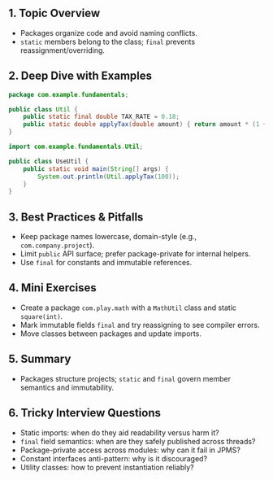 ## 1. Topic Overview

- Packages organize code and avoid naming conflicts.
- `static` members belong to the class; `final` prevents reassignment/overriding.

## 2. Deep Dive with Examples

```java
package com.example.fundamentals;

public class Util {
    public static final double TAX_RATE = 0.18;
    public static double applyTax(double amount) { return amount * (1 + TAX_RATE); }
}
```

```java
import com.example.fundamentals.Util;

public class UseUtil {
    public static void main(String[] args) {
        System.out.println(Util.applyTax(100));
    }
}
```

## 3. Best Practices & Pitfalls

- Keep package names lowercase, domain-style (e.g., `com.company.project`).
- Limit `public` API surface; prefer package-private for internal helpers.
- Use `final` for constants and immutable references.

## 4. Mini Exercises

- Create a package `com.play.math` with a `MathUtil` class and static `square(int)`.
- Mark immutable fields `final` and try reassigning to see compiler errors.
- Move classes between packages and update imports.

## 5. Summary

- Packages structure projects; `static` and `final` govern member semantics and immutability.

## 6. Tricky Interview Questions

- Static imports: when do they aid readability versus harm it?
- `final` field semantics: when are they safely published across threads?
- Package-private access across modules: why can it fail in JPMS?
- Constant interfaces anti-pattern: why is it discouraged?
- Utility classes: how to prevent instantiation reliably?

